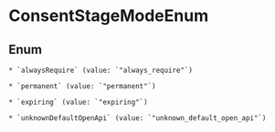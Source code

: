 
# ConsentStageModeEnum

## Enum


    * `alwaysRequire` (value: `"always_require"`)

    * `permanent` (value: `"permanent"`)

    * `expiring` (value: `"expiring"`)

    * `unknownDefaultOpenApi` (value: `"unknown_default_open_api"`)



